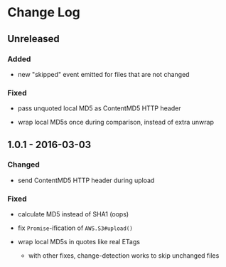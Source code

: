 # Change Log


## Unreleased


### Added

- new "skipped" event emitted for files that are not changed


### Fixed

- pass unquoted local MD5 as ContentMD5 HTTP header

- wrap local MD5s once during comparison, instead of extra unwrap


## 1.0.1 - 2016-03-03


### Changed

- send ContentMD5 HTTP header during upload


### Fixed

- calculate MD5 instead of SHA1 (oops)

- fix `Promise`-ification of `AWS.S3#upload()`

- wrap local MD5s in quotes like real ETags

    - with other fixes, change-detection works to skip unchanged files
